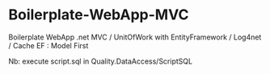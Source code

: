 # Boilerplate-WebApp-MVC
Boilerplate WebApp .net MVC / UnitOfWork with EntityFramework / Log4net / Cache
EF : Model First

Nb: execute script.sql in Quality.DataAccess/ScriptSQL
